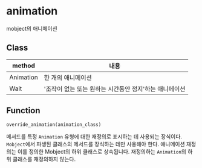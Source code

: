 # animation

mobject의 애니메이션

## Class

| method    | 내용                                                   |
| --------- | ------------------------------------------------------ |
| Animation | 한 개의 애니메이션                                     |
| Wait      | '조작이 없는 또는 원하는 시간동안 정지'하는 애니메이션 |

## Function

```python
override_animation(animation_class)
```

메서드를 특정 `Animation` 유형에 대한 재정의로 표시하는 데 사용되는 장식이다.
`Mobject`에서 파생된 클래스의 메서드를 장식하는 데만 사용해야 한다. 애니메이션 재정의는 이를 정의한 Mobject의 하위 클래스로 상속됩니다. 재정의하는 `Animation`의 하위 클래스를 재정의하지 않는다.
